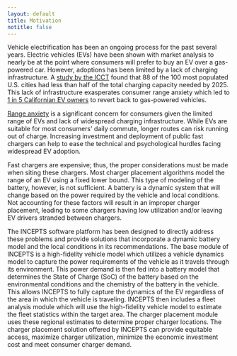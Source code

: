 ```yaml
---
layout: default
title: Motivation
notitle: false
---
```


Vehicle electrification has been an ongoing process for the past several years. Electric vehicles (EVs) have been shown with market analysis to nearly be at the point where consumers will prefer to buy an EV over a gas-powered car. However, adoptions has been limited by a lack of charging infrastructure. A [study by the ICCT][1] found that 88 of the 100 most populated U.S. cities had less than half of the total charging capacity needed by 2025. This lack of infrastructure exasperates consumer range anxiety which led to [1 in 5 Californian EV owners][3] to revert back to gas-powered vehicles.

[Range anxiety][2] is a significant concern for consumers given the limited range of EVs and lack of widespread charging infrastructure.  While EVs are suitable for most consumers' daily commute, longer routes can risk running out of charge. Increasing investment and deployment of public fast chargers can help to ease the technical and psychological hurdles facing widespread EV adoption.

Fast chargers are expensive; thus, the proper considerations must be made when siting these chargers. Most charger placement algorithms model the range of an EV using a fixed lower bound. This type of modeling of the battery, however, is not sufficient. A battery is a dynamic system that will change based on the power required by the vehicle and local conditions. Not accounting for these factors will result in an improper charger placement, leading to some chargers having low utilization and/or leaving EV drivers stranded between chargers.

The INCEPTS software platform has been designed to directly address these problems and provide solutions that incorporate a dynamic battery model and the local conditions in its recommendations.  The base module of INCEPTS is a high-fidelity vehicle model which utilizes a vehicle dynamics model to capture the power requirements of the vehicle as it travels through its environment. This power demand is then fed into a battery model that determines the State of Charge (SoC) of the battery based on the environmental conditions and the chemistry of the battery in the vehicle. This allows INCEPTS to fully capture the dynamics of the EV regardless of the area in which the vehicle is traveling. INCEPTS then includes a fleet analysis module which will use the high-fidelity vehicle model to estimate the fleet statistics within the target area. The charger placement module uses these regional estimates to determine proper charger locations. The charger placement solution offered by INCEPTS can provide equitable access, maximize charger utilization, minimize the economic investment cost and meet consumer charger demand.

[1]: https://theicct.org/publications/charging-gap-US
[2]: https://www.sciencedirect.com/science/article/pii/S2214629618304456
[3]: https://www.businessinsider.in/1-in-5-electric-vehicle-owners-in-California-switched-back-to-gas-because-charging-their-cars-is-a-hassle-new-research-shows/articleshow/82332806.cms
